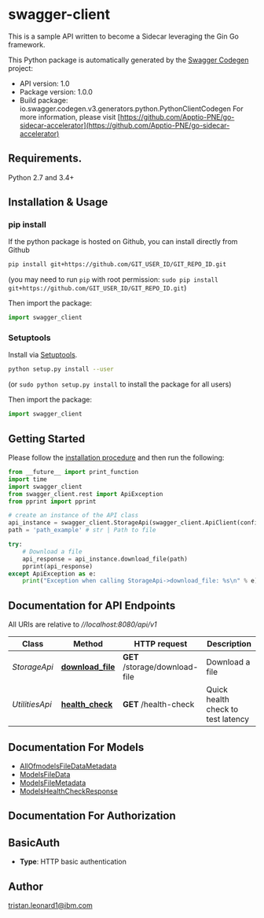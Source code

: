 # swagger-client
This is a sample API written to become a Sidecar leveraging the Gin Go framework.

This Python package is automatically generated by the [Swagger Codegen](https://github.com/swagger-api/swagger-codegen) project:

- API version: 1.0
- Package version: 1.0.0
- Build package: io.swagger.codegen.v3.generators.python.PythonClientCodegen
For more information, please visit [https://github.com/Apptio-PNE/go-sidecar-accelerator](https://github.com/Apptio-PNE/go-sidecar-accelerator)

## Requirements.

Python 2.7 and 3.4+

## Installation & Usage
### pip install

If the python package is hosted on Github, you can install directly from Github

```sh
pip install git+https://github.com/GIT_USER_ID/GIT_REPO_ID.git
```
(you may need to run `pip` with root permission: `sudo pip install git+https://github.com/GIT_USER_ID/GIT_REPO_ID.git`)

Then import the package:
```python
import swagger_client 
```

### Setuptools

Install via [Setuptools](http://pypi.python.org/pypi/setuptools).

```sh
python setup.py install --user
```
(or `sudo python setup.py install` to install the package for all users)

Then import the package:
```python
import swagger_client
```

## Getting Started

Please follow the [installation procedure](#installation--usage) and then run the following:

```python
from __future__ import print_function
import time
import swagger_client
from swagger_client.rest import ApiException
from pprint import pprint

# create an instance of the API class
api_instance = swagger_client.StorageApi(swagger_client.ApiClient(configuration))
path = 'path_example' # str | Path to file

try:
    # Download a file
    api_response = api_instance.download_file(path)
    pprint(api_response)
except ApiException as e:
    print("Exception when calling StorageApi->download_file: %s\n" % e)
```

## Documentation for API Endpoints

All URIs are relative to *//localhost:8080/api/v1*

Class | Method | HTTP request | Description
------------ | ------------- | ------------- | -------------
*StorageApi* | [**download_file**](docs/StorageApi.md#download_file) | **GET** /storage/download-file | Download a file
*UtilitiesApi* | [**health_check**](docs/UtilitiesApi.md#health_check) | **GET** /health-check | Quick health check to test latency

## Documentation For Models

 - [AllOfmodelsFileDataMetadata](docs/AllOfmodelsFileDataMetadata.md)
 - [ModelsFileData](docs/ModelsFileData.md)
 - [ModelsFileMetadata](docs/ModelsFileMetadata.md)
 - [ModelsHealthCheckResponse](docs/ModelsHealthCheckResponse.md)

## Documentation For Authorization


## BasicAuth

- **Type**: HTTP basic authentication


## Author

tristan.leonard1@ibm.com
